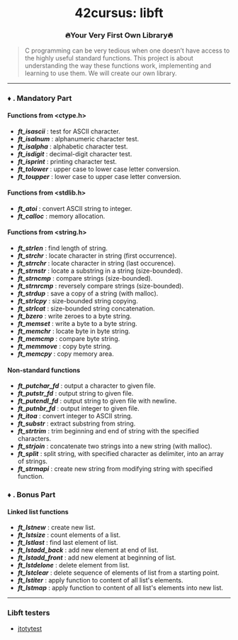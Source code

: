<div align="center">

# 42cursus: libft
### 🔥Your Very First Own Library🔥
</div>

> C programming can be very tedious when one doesn’t have access to the highly useful
standard functions. This project is about understanding the way these functions work,
implementing and learning to use them. We will create our own library.

---

### ♦️ . Mandatory Part
#### Functions from <ctype.h>

- ***ft_isascii***	: test for ASCII character.
- ***ft_isalnum***	: alphanumeric character test.
- ***ft_isalpha***	: alphabetic character test.
- ***ft_isdigit***	: decimal-digit character test.
- ***ft_isprint***	: printing character test.
- ***ft_tolower***	: upper case to lower case letter conversion.
- ***ft_toupper***	: lower case to upper case letter conversion.

#### Functions from <stdlib.h>

- ***ft_atoi***	: convert ASCII string to integer.
- ***ft_calloc***	: memory allocation.

#### Functions from <string.h>

- ***ft_strlen***	: find length of string.
- ***ft_strchr***	: locate character in string (first occurrence).
- ***ft_strrchr***	: locate character in string (last occurence).
- ***ft_strnstr***	: locate a substring in a string (size-bounded).
- ***ft_strncmp***	: compare strings (size-bounded).
- ***ft_strnrcmp***	: reversely compare strings (size-bounded).
- ***ft_strdup***	: save a copy of a string (with malloc).
- ***ft_strlcpy***	: size-bounded string copying.
- ***ft_strlcat***	: size-bounded string concatenation.
- ***ft_bzero***	: write zeroes to a byte string.
- ***ft_memset***	: write a byte to a byte string.
- ***ft_memchr***	: locate byte in byte string.
- ***ft_memcmp***	: compare byte string.
- ***ft_memmove***	: copy byte string.
- ***ft_memcpy***	: copy memory area.

#### Non-standard functions

- ***ft_putchar_fd***	: output a character to given file.
- ***ft_putstr_fd***	: output string to given file.
- ***ft_putendl_fd***	: output string to given file with newline.
- ***ft_putnbr_fd***	: output integer to given file.
- ***ft_itoa***	: convert integer to ASCII string.
- ***ft_substr***	: extract substring from string.
- ***ft_strtrim***	: trim beginning and end of string with the specified characters.
- ***ft_strjoin***	: concatenate two strings into a new string (with malloc).
- ***ft_split***	: split string, with specified character as delimiter, into an array of strings.
- ***ft_strmapi***	: create new string from modifying string with specified function.

### ♦️ . Bonus Part
#### Linked list functions

- ***ft_lstnew***	: create new list.
- ***ft_lstsize***	: count elements of a list.
- ***ft_lstlast***	: find last element of list.
- ***ft_lstadd_back***	: add new element at end of list.
- ***ft_lstadd_front***	: add new element at beginning of list.
- ***ft_lstdelone***	: delete element from list.
- ***ft_lstclear***	: delete sequence of elements of list from a starting point.
- ***ft_lstiter***	: apply function to content of all list's elements.
- ***ft_lstmap***	: apply function to content of all list's elements into new list.

---

### Libft testers
- <a href="https://github.com/jtoty/Libftest">jtotytest</a>

